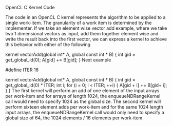 OpenCL C Kernel Code

The code in an OpenCL C kernel represents the algorithm to be applied to a single work-item. The granularity of a work item is determined by the implementer. If we take an element wise vector add example, where we take two 1 dimensional vectors as input, add them together element wise and write the result back into the first vector, we can express a kernel to achieve this behavior with either of the following

kernel vectorAdd(global int* A, global const int * B)
{
    int gid = get_global_id(0);
    A[gid] += B[gid];
}
Next example

#define ITER 16

kernel vectorAdd(global int* A, global const int * B)
{
    int gid = get_global_id(0) * ITER;
    int i;
    for (i = 0; i < ITER; ++i)
    {
        A[gid + i] += B[gid+ i];
    }
}
The first kernel will perform an add of one element of the input arrays per work-item and for arrays of length 1024, the enqueueNDRangeKernel call would need to specify 1024 as the global size. The second kernel will perform sixteen element adds per work-item and for the same 1024 length input arrays, the enqueueNDRangeKernel call would only need to specify a global size of 64, the 1024 elements / 16 elements per work-item.